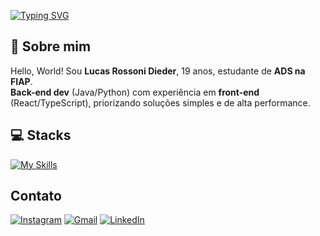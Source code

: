 [![Typing SVG](https://readme-typing-svg.demolab.com/?lines=Prazer,+sou+Lucas+Rossoni!;Back-end+developer.&font=Share%20Tech%20Mono&color=%238B5CF6)](https://git.io/typing-svg)

## 📌 Sobre mim
Hello, World! Sou **Lucas Rossoni Dieder**, 19 anos, estudante de **ADS na FIAP**.  
**Back-end dev** (Java/Python) com experiência em **front-end** (React/TypeScript), priorizando soluções simples e de alta performance.

## 💻 Stacks
[![My Skills](https://skillicons.dev/icons?i=java,py,js,ts,react,vite,tailwind,nodejs,mysql,mongodb,idea)](https://skillicons.dev)

## Contato
[![Instagram](https://img.shields.io/badge/Instagram-E4405F?style=for-the-badge&logo=instagram&logoColor=white)](https://instagram.com/luc_rossoni)
[![Gmail](https://img.shields.io/badge/Gmail-D14836?style=for-the-badge&logo=gmail&logoColor=white)](mailto:lucas.rossonidd@gmail.com)
[![LinkedIn](https://img.shields.io/badge/LinkedIn-0077B5?style=for-the-badge&logo=linkedin&logoColor=white)](https://www.linkedin.com/in/lucas-rossoni-dieder/)
